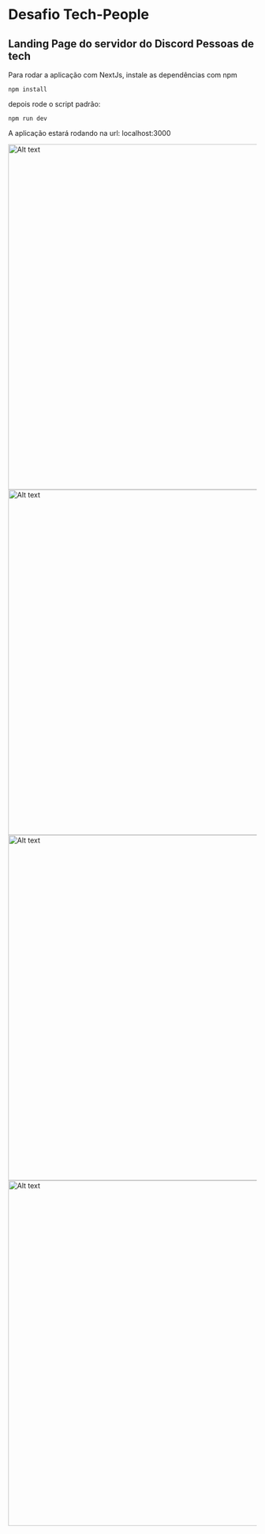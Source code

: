 # Desafio Tech-People
## Landing Page do servidor do Discord Pessoas de tech

Para rodar a aplicação com NextJs, instale as dependências com npm

```npm install ```

depois rode o script padrão: 

```npm run dev ```

A aplicação estará rodando na url: localhost:3000

<img title="a title" alt="Alt text" width="700px" src="public/md-imgs/tela inicial.png">
<img title="a title" alt="Alt text" width="700px" src="public/md-imgs/nosso compromisso.png">
<img title="a title" alt="Alt text" width="700px" src="public/md-imgs/noticias.png">

<img title="a title" alt="Alt text" width="700px" src="public/md-imgs/agenda.png">
